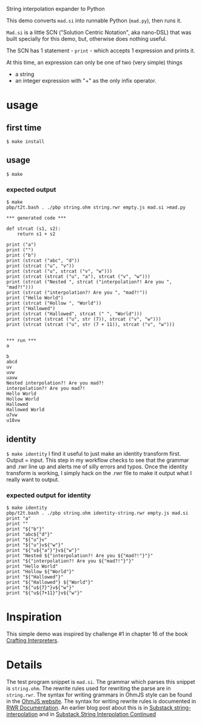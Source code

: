 String interpolation expander to Python

This demo converts `mad.si` into runnable Python (`mad.py`), then runs it.

`Mad.si` is a little SCN ("Solution Centric Notation", aka nano-DSL) that was built specially for this demo, but, otherwise does nothing useful.

The SCN has 1 statement - `print` - which accepts 1 expression and prints it.

At this time, an expression can only be one of two (very simple) things
- a string
- an integer expression with "+" as the only infix operator.

# usage
## first time
`$ make install`
## usage
`$ make`
### expected output
```
$ make
pbp/t2t.bash . ./pbp string.ohm string.rwr empty.js mad.si >mad.py

*** generated code ***

def strcat (s1, s2):
    return s1 + s2
    
print ("a")
print ("")
print ("b")
print (strcat ("abc", "d"))
print (strcat ("u", "v"))
print (strcat ("u", strcat ("v", "w")))
print (strcat (strcat ("u", "a"), strcat ("v", "w")))
print (strcat ("Nested ", strcat ("interpolation?! Are you ", "mad?!")))
print (strcat ("interpolation?! Are you ", "mad?!"))
print ("Hello World")
print (strcat ("Hollow ", "World"))
print ("Hallowed")
print (strcat ("Hallowed", strcat (" ", "World")))
print (strcat (strcat ("u", str (7)), strcat ("v", "w")))
print (strcat (strcat ("u", str (7 + 11)), strcat ("v", "w")))


*** run ***
a

b
abcd
uv
uvw
uavw
Nested interpolation?! Are you mad?!
interpolation?! Are you mad?!
Hello World
Hollow World
Hallowed
Hallowed World
u7vw
u18vw
```

## identity
`$ make identity`
I find it useful to just make an identity transform first. Output = input.
This step in my workflow checks to see that the grammar and .rwr line up and alerts me of silly errors and typos. 
Once the identity transform is working, I simply hack on the .rwr file to make it output what I really want to output.

### expected output for identity
```
$ make identity
pbp/t2t.bash . ./pbp string.ohm identity-string.rwr empty.js mad.si
print "a"
print ""
print "${"b"}"
print "abc${"d"}"
print "${"u"}v"
print "${"u"}v${"w"}"
print "${"u${"a"}"}v${"w"}"
print "Nested ${"interpolation?! Are you ${"mad?!"}"}"
print "${"interpolation?! Are you ${"mad?!"}"}"
print "Hello World"
print "Hollow ${"World"}"
print "${"Hallowed"}"
print "${"Hallowed"} ${"World"}"
print "${"u${7}"}v${"w"}"
print "${"u${7+11}"}v${"w"}"

```


# Inspiration
This simple demo was inspired by challenge #1 in chapter 16 of the book [Crafting Interpreters](https://craftinginterpreters.com/scanning-on-demand.html#challenges).

# Details
The test program snippet is `mad.si`.
The grammar which parses this snippet is `string.ohm`.
The rewrite rules used for rewriting the parse are in `string.rwr`.
The syntax for writing grammars in OhmJS style can be found in the [OhmJS website](ohmjs.org).
The syntax for writing rewrite rules is documented in [RWR Documentation](https://github.com/guitarvydas/pbp-dev/blob/dev/t2t/doc/rwr/RWR%20Spec.pdf).
An earlier blog post about this is in [Substack string-interpolation](https://programmingsimplicity.substack.com/p/string-interpolation?r=1egdky&utm_campaign=post&utm_medium=web&triedRedirect=true) and in [Substack String Interpolation Continued]()
